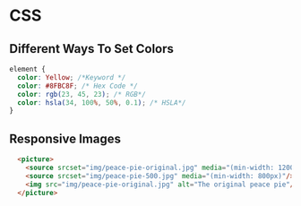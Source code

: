 # CSS

## Different Ways To Set Colors

```CSS
element {
  color: Yellow; /*Keyword */
  color: #8FBC8F; /* Hex Code */
  color: rgb(23, 45, 23); /* RGB*/
  color: hsla(34, 100%, 50%, 0.1); /* HSLA*/
}
```

## Responsive Images

```HTML
  <picture>
    <source srcset="img/peace-pie-original.jpg" media="(min-width: 1200px)"/>
    <source srcset="img/peace-pie-500.jpg" media="(min-width: 800px)"/>
    <img src="img/peace-pie-original.jpg" alt="The original peace pie"/>
  </picture>
```
